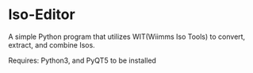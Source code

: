 # Iso-Editor
A simple Python program that utilizes WIT(Wiimms Iso Tools) to convert, extract, and combine Isos.

Requires: Python3, and PyQT5 to be installed
